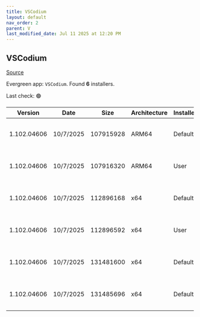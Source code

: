 ```yaml
---
title: VSCodium
layout: default
nav_order: 2
parent: V
last_modified_date: Jul 11 2025 at 12:20 PM
---
```


## VSCodium

[Source](https://vscodium.com)

Evergreen app: `VSCodium`. Found **6** installers.

Last check: 🟢

| Version     | Date      | Size      | Architecture | InstallerType | Type | URI                                                                                                                                                                                                                                  |
| ----------- | --------- | --------- | ------------ | ------------- | ---- | ------------------------------------------------------------------------------------------------------------------------------------------------------------------------------------------------------------------------------------ |
| 1.102.04606 | 10/7/2025 | 107915928 | ARM64        | Default       | exe  | [https://github.com/VSCodium/vscodium/releases/download/1.102.04606/VSCodiumSetup-arm64-1.102.04606.exe](https://github.com/VSCodium/vscodium/releases/download/1.102.04606/VSCodiumSetup-arm64-1.102.04606.exe)                     |
| 1.102.04606 | 10/7/2025 | 107916320 | ARM64        | User          | exe  | [https://github.com/VSCodium/vscodium/releases/download/1.102.04606/VSCodiumUserSetup-arm64-1.102.04606.exe](https://github.com/VSCodium/vscodium/releases/download/1.102.04606/VSCodiumUserSetup-arm64-1.102.04606.exe)             |
| 1.102.04606 | 10/7/2025 | 112896168 | x64          | Default       | exe  | [https://github.com/VSCodium/vscodium/releases/download/1.102.04606/VSCodiumSetup-x64-1.102.04606.exe](https://github.com/VSCodium/vscodium/releases/download/1.102.04606/VSCodiumSetup-x64-1.102.04606.exe)                         |
| 1.102.04606 | 10/7/2025 | 112896592 | x64          | User          | exe  | [https://github.com/VSCodium/vscodium/releases/download/1.102.04606/VSCodiumUserSetup-x64-1.102.04606.exe](https://github.com/VSCodium/vscodium/releases/download/1.102.04606/VSCodiumUserSetup-x64-1.102.04606.exe)                 |
| 1.102.04606 | 10/7/2025 | 131481600 | x64          | Default       | msi  | [https://github.com/VSCodium/vscodium/releases/download/1.102.04606/VSCodium-x64-1.102.04606.msi](https://github.com/VSCodium/vscodium/releases/download/1.102.04606/VSCodium-x64-1.102.04606.msi)                                   |
| 1.102.04606 | 10/7/2025 | 131485696 | x64          | Default       | msi  | [https://github.com/VSCodium/vscodium/releases/download/1.102.04606/VSCodium-x64-updates-disabled-1.102.04606.msi](https://github.com/VSCodium/vscodium/releases/download/1.102.04606/VSCodium-x64-updates-disabled-1.102.04606.msi) |
